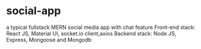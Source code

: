 # social-app
a typical fullstack MERN social media app with chat feature
Front-end stack: React JS, Material UI, socket.io client,axios
Backend stack: Node JS, Express, Mongoose and Mongodb
